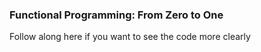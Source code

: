 ### Functional Programming: From Zero to One

Follow along here if you want to see the code more clearly
